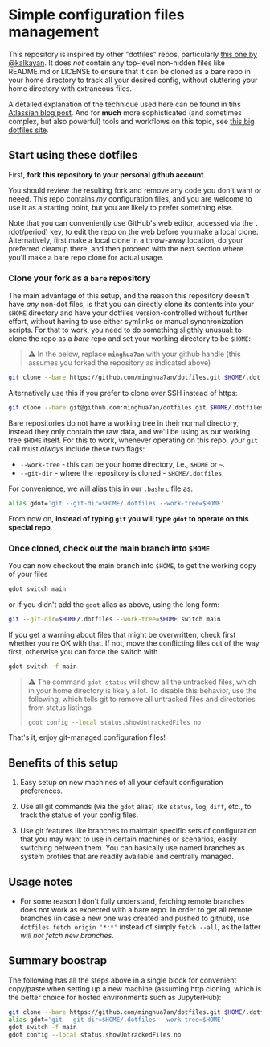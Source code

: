 # Simple configuration files management

This repository is inspired by other "dotfiles" repos, particularly [this one by @kalkayan](https://github.com/kalkayan/dotfiles).  It does _not_ contain any top-level non-hidden files like README.md or LICENSE to ensure that it can be cloned as a bare repo in your home directory to track all your desired config, without cluttering your home directory with extraneous files.

A detailed explanation of the technique used here can be found in tihs [Atlassian blog post](https://www.atlassian.com/git/tutorials/dotfiles). And for **much** more sophisticated (and sometimes complex, but also powerful) tools and workflows on this topic, see [this big dotfiles site](https://dotfiles.github.io/utilities/).

## Start using these dotfiles

First, **fork this repository to your personal github account**.

You should review the resulting fork and remove any code you don't want or neeed. This repo contains _my_ configuration files, and you are welcome to use it as a starting point, but you are likely to prefer something else.

Note that you can conveniently use GitHub's web editor, accessed via the `.` (dot/period) key, to edit the repo on the web before you make a local clone.  Alternatively, first make a local clone in a throw-away location, do your preferred cleanup there, and then proceed with the next section where you'll make a bare repo clone for actual usage.

### Clone your fork as a `bare` repository

The main advantage of this setup, and the reason this repository doesn't have _any_ non-dot files, is that you can directly clone its contents into your `$HOME` directory and have your dotfiles version-controlled without further effort, without having to use either symlinks or manual synchronization scripts. For that to work, you need to do something sligthly unusual: to clone the repo as a _bare_ repo and set your working directory to be `$HOME`:

> :warning: In the below, replace **`minghua7an`** with your github handle (this assumes you forked the repository as indicated above)

```bash
git clone --bare https://github.com/minghua7an/dotfiles.git $HOME/.dotfiles
```

Alternatively use this if you prefer to clone over SSH instead of https:

```bash
git clone --bare git@github.com:minghua7an/dotfiles.git $HOME/.dotfiles
```

Bare repositories do not have a working tree in their normal directory, instead they only contain the raw data, and we'll be using as our working tree `$HOME` itself. For this to work, whenever operating on this repo, your `git` call must _always_ include these two flags:

- `--work-tree` - this can be your home directory, i.e., `$HOME` or `~`.
- `--git-dir` - where the repository is cloned - `$HOME/.dotfiles`.

For convenience, we will alias this in our `.bashrc`  file as:

```bash
alias gdot='git --git-dir=$HOME/.dotfiles --work-tree=$HOME'
```

From now on, **instead of typing `git` you will type `gdot` to operate on this special repo**.

### Once cloned, check out the main branch into `$HOME`

You can now checkout the main branch into `$HOME`, to get the working copy of your files 

```bash
gdot switch main
```

or if you didn't add the `gdot` alias as above, using the long form:

```bash
git --git-dir=$HOME/.dotfiles --work-tree=$HOME switch main
```

If you get a warning about files that might be overwritten, check first whether you're OK with that. If not, move the conflicting files out of the way first, otherwise you can force the switch with

```bash
gdot switch -f main
```

> :warning: The command `gdot status` will show all the untracked files, which in your home directory is likely a lot. To disable this behavior, use the following, which tells git to remove all untracked files and directories from status listings
>
> ```bash 
> gdot config --local status.showUntrackedFiles no 
> ```

That's it, enjoy git-managed configuration files!


## Benefits of this setup

1. Easy setup on new machines of all your default configuration preferences.

1. Use all git commands (via the `gdot` alias) like `status`, `log`, `diff`, etc., to track the status of your config files.

1. Use git features like branches to maintain specific sets of configuration that you may want to use in certain machines or scenarios, easily switching between them.  You can basically use named branches as system profiles that are readily available and centrally managed.


## Usage notes

* For some reason I don't fully understand, fetching remote branches does not work as expected with a bare repo. In order to get all remote branches (in case a new one was created and pushed to github), use `dotfiles fetch origin '*:*'` instead of simply `fetch --all`, as the latter _will not fetch new branches_. 


## Summary boostrap

The following has all the steps above in a single block for convenient copy/paste when setting up a new machine (assuming http cloning, which is the better choice for hosted environments such as JupyterHub):

```bash
git clone --bare https://github.com/minghua7an/dotfiles.git $HOME/.dotfiles
alias gdot='git --git-dir=$HOME/.dotfiles --work-tree=$HOME'
gdot switch -f main
gdot config --local status.showUntrackedFiles no
```
